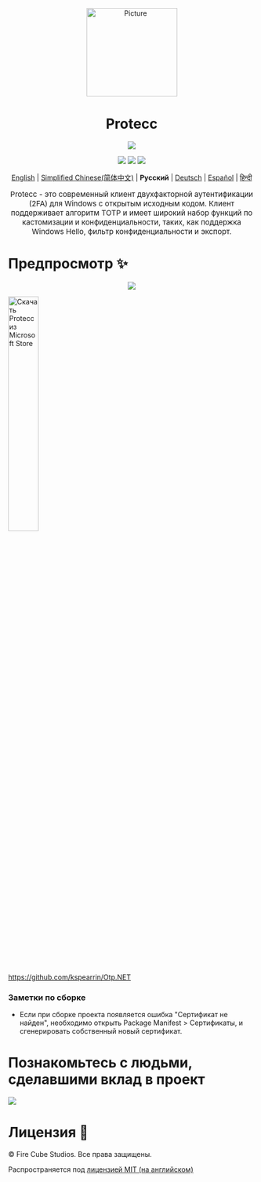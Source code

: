 <div align="center">
<img src="https://store-images.s-microsoft.com/image/apps.299.14273821654312693.8dbd6f2d-c24c-4a0d-b1e7-e76da9a48306.262a77d4-c2a5-40f4-bdea-2e4c7849f556" alt="Picture" style="display: block; margin: 0 auto; height: 180px;width:185px"/>
</div>

<div align="center">
<h1>Protecc</h1>

<a href="https://github.com/FireCubeStudios/Protecc"><img src="https://img.shields.io/badge/Contributions-welcome-green"></a> 

<a href="https://github.com/FireCubeStudios/Protecc/issues"><img src="https://img.shields.io/github/issues/FireCubeStudios/Protecc"></a>
<a href="https://github.com/FireCubeStudios/Protecc/fork"><img src="https://img.shields.io/github/forks/FireCubeStudios/Protecc"></a>
<a href="https://github.com/FireCubeStudios/Protecc/stargazers/"><img src="https://img.shields.io/github/stars/FireCubeStudios/Protecc"></a>

[English](https://github.com/FireCubeStudios/Protecc/blob/master/README.md) | [Simplified Chinese(简体中文)](https://github.com/FireCubeStudios/Protecc/blob/master/README.zh-CN.md) | **Русский** | [Deutsch](https://github.com/BootVirtual/Protecc/blob/master/Readme/Readme_German.md) | [Español](https://github.com/BootVirtual/Protecc/blob/master/Readme/README_Spanish.md) | [हिन्दी](https://github.com/BootVirtual/Protecc/blob/master/Readme/readme_hindi.md)

<p style="font-size:15px;">Protecc - это современный клиент двухфакторной аутентификации (2FA) для Windows с открытым исходным кодом. Клиент поддерживает алгоритм TOTP и имеет широкий набор функций по кастомизации и конфиденциальности, таких, как поддержка Windows Hello, фильтр конфиденциальности и экспорт.</p></div>

# Предпросмотр ✨ 
<p align="center">
  <img align="center" src="https://store-images.s-microsoft.com/image/apps.36005.14273821654312693.614a2153-2264-4640-872a-02a2690944dd.0647a0bf-af72-4d44-b0c9-7e097abaa082">
</p>


<a href="https://apps.microsoft.com/store/detail/protecc-2fa-client/9PJX91M06TZS"><img width="35%" src="https://raw.githubusercontent.com/FireCubeStudios/Protecc/d25873251047ef19605325e0184a848d409b92b4/assets/Get_it_from_Microsoft_Badge.svg" alt="Скачать Protecc из Microsoft Store"></a>

https://github.com/kspearrin/Otp.NET
  
  ### Заметки по сборке
  - Если при сборке проекта появляется ошибка "Сертификат не найден", необходимо открыть Package Manifest > Сертификаты, и сгенерировать собственный новый сертификат.

# Познакомьтесь с людьми, сделавшими вклад в проект
<a href="https://github.com/FireCubeStudios/Protecc/graphs/contributors">
  <img src="https://contrib.rocks/image?repo=FireCubeStudios/Protecc" />
</a>

# Лицензия 🔐
© Fire Cube Studios. Все права защищены.  
  
Распространяется под [лицензией MIT (на английском)](https://github.com/BootVirtual/Protecc/blob/master/LICENSE.txt)
